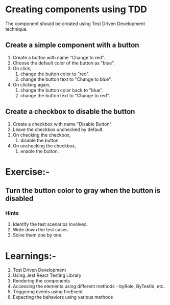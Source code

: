 # Creating components using TDD

The component should be created using Test Driven Development technique.

## Create a simple component with a button

1. Create a button with name "Change to red".
2. Choose the default color of the button as "blue".
3. On click, 
   1. change the button color to "red".
   2. change the button text to "Change to blue".
4. On clicking again,
   1. change the button color back to "blue".
   2. change the button text to "Change to red".

## Create a checkbox to disable the button

1. Create a checkbox with name "Disable Button".
2. Leave the checkbox unchecked by default.
3. On checking the checkbox,
   1. disable the button.
4. On unchecking the checkbox,
    1. enable the button.

# Exercise:- 

## Turn the button color to gray when the button is disabled

### Hints
1. Identify the test scenarios involved.
2. Write down the test cases.
3. Solve them one by one.

# Learnings:-
1. Test Driven Development
2. Using Jest React Testing Library
3. Rendering the components
4. Accessing the elements using different methods - byRole, ByTestId, etc.
5. Triggering events using fireEvent
6. Expecting the behaviors using various methods
 